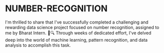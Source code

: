 # NUMBER-RECOGNITION
I'm thrilled to share that I've successfully completed a challenging and rewarding data science project focused on number recognition, assigned to me by Bharat Intern. 🌟🔍 Through weeks of dedicated effort, I've delved deep into the world of machine learning, pattern recognition, and data analysis to accomplish this task.
